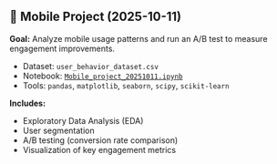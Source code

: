 ## 📱 Mobile Project (2025-10-11)
**Goal:** Analyze mobile usage patterns and run an A/B test to measure engagement improvements.

- Dataset: `user_behavior_dataset.csv`
- Notebook: [`Mobile_project_20251011.ipynb`](https://nbviewer.org/github/zoobee16tifosi-rgb/portfolio-projects/blob/main/Mobile_project_20251011.ipynb)
- Tools: `pandas`, `matplotlib`, `seaborn`, `scipy`, `scikit-learn`

**Includes:**
- Exploratory Data Analysis (EDA)
- User segmentation
- A/B testing (conversion rate comparison)
- Visualization of key engagement metrics
